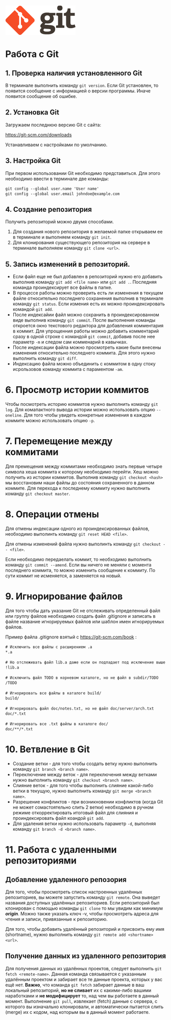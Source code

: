![Git logo](logo@2x.png)
# Работа с Git

## 1. Проверка наличия установленного Git
В терминале выполнить команду `git version`. Если Git установлен, то появится сообщение с информацией о версии программы. Иначе появится сообщение об ошибке.

## 2. Установка Git
Загружаем последнюю версию Git с сайта:

https://git-scm.com/downloads 

Устанавливаем с настройками по умолчанию.

## 3. Настройка Git
При первом использовании Git необходимо представиться. Для этого необходимо ввести в терминале две команды:
```
git config --global user.name 'User name'
git config --global user.email johndoe@example.com
```

## 4. Создание репозитория
Получить репозиторий можно двумя способами.
1. Для создания нового репозитория в желаемой папке открываем ее в терминале и выполняем команду `git init`.
1. Для клонирования существующего репозитория на сервере в терминале выполняем команду `git clone <url>`.

## 5. Запись изменений в репозиторий.
 * Если файл еще не был добавлен в репозиторий нужно его добавить выполнив команду `git add <file name>` или `git add .`. Последняя команда проиндексирует все файлы в папке. 
 * В процессе работы можно проверить есть ли изменения в текущем файле относительно последнего сохранения выполнив в терминале команду `git status`. Если измения есть их можно проиндексировать командой `git add`. 
 * После индексайии файл можно сохранить в проиндексированном виде выполнив команду `git commit`. После выполнения команды откроется окно текстового редактора для добавления комментария в коммит. Для упрощенния работы можно добавить комментарий сразу в одной строке с командой `git commit`, добавив после нее параметр `-m` и следом сам комменарий в кавычках.
 * После индексации файла можно просмотреть какие были внесены изменения относительно последнего коммита. Для этого нужно выполнить команду `git diff`.
 * Индексацию файла можно объединить с коммитом в одну стоку исрользовов команду коммита с параментом `-am`.

 # 6. Просмотр истории коммитов
 Чтобы посмотреть историю коммитов нужно выполнить команду `git log`. Для комапактного вывода истории можно использовать опцию `--oneline`. Для того чтобы увидеть конкретные изменения в каждом коммите можно использовать опцию `-p`.

 # 7. Перемещение между коммитами
 Для премещения между коммитами необходимо знать первые четыре символа хеша коммита к которому необходимо перейти. Хеш можно получить из истории коммитов. Выполнив команду `git checkout <hash>` мы восстановим наши файлы до состояния сохраненного в данном коммите. Для перехода к последнему коммиту нужно выполнить команду `git checkout master`.

 # 8. Операции отмены
 Для отмены индексации одного из проиндексированных файлов, необходимо выполинть команду `git reset HEAD <file>`.

 Для отмены изменений файла нужно выполинть команду `git checkout -- <file>`.

 Если необходимо передаелать коммит, то необходимо выполнить команду `git commit --amend`. Если вы ничего не меняли с момента последнего коммита, то можно изменить сообщение к коммиту. По сути коммит не исменяется, а заменяется на новый.   

# 9. Игнорирование файлов
Для того чтобы дать указание Git не отслеживать определенный файл или группу файлов необходимо создать файл .gitignore и записать в файле название игнорируемых файлов или шаблон имен игнорируемых файлов.

Пример файла .gitignore взятый с https://git-scm.com/book :
```
# Исключить все файлы с расширением .a
*.a

# Но отслеживать файл lib.a даже если он подпадает под исключение выше
!lib.a

# Исключить файл TODO в корневом каталоге, но не файл в subdir/TODO
/TODO

# Игнорировать все файлы в каталоге build/
build/

# Игнорировать файл doc/notes.txt, но не файл doc/server/arch.txt
doc/*.txt

# Игнорировать все .txt файлы в каталоге doc/
doc/**/*.txt
```

# 10. Ветвление в Git
* Создание ветки - для того чтобы создать ветку нужно выполнить команду `git branch <branch name>`.
* Переключение между веток - для переключения между ветками нужно выполнить команду `git checkout <branch name>`.
* Слияние веток - для того чтобы выполнить слияние какой-либо ветки в текущую, нужно выполнить команду `git merge <branch name>`.
* Разрешение конфликтов - при возникновении конфликтов (когда Git не может сомастоятельно слить 2 ветки) необходимо в ручном режиме откорректировать итоговый файл для слияния и проиндексировать файл коандой `git add`. 
* Для удаления ветки нужно использовать параметр `-d`, выполняя команду `git branch -d <branch name>`.

# 11. Работа с удаленными репозиториями
## Добавление удаленного репозория
Для того, чтобы просмотреть список настроенных удалённых репозиториев, вы можете запустить команду `git remote`. Она выведет названия доступных удалённых репозиториев. Если репозиторий был клонирован с помощью команды `git clone` то мы увидим как минимум ***origin***. Можно также указать ключ -v, чтобы просмотреть адреса для чтения и записи, привязанные к репозиторию.

Для того, чтобы добавить удалённый репозиторий и присвоить ему имя (shortname), нужно выполнить команду `git remote add <shortname> <url>`.
## Получение данных из удаленного репозитория
Для получения данных из удалённых проектов, следует выполнить `git fetch <remote-name>`. Данная команда связывается с указанным удалённым проектом и забирает все те данные проекта, которых у вас ещё нет. **Важно**, что команда `git fetch` забирает данные в ваш локальный репозиторий, **но не сливает** их с какими-либо вашими наработками и **не модифицирует** то, над чем вы работаете в данный момент. Выполнение `git pull`, извлекает (fetch) данные с сервера, с которого вы изначально клонировали, и автоматически пытается слить (merge) их с кодом, над которым вы в данный момент работаете.








